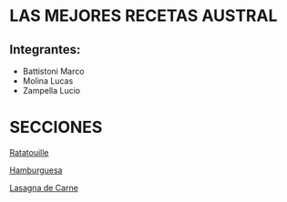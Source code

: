 # LAS MEJORES RECETAS AUSTRAL
## Integrantes:
- Battistoni Marco
- Molina Lucas
- Zampella Lucio

# SECCIONES
  [Ratatouille](Ratatouille.md)
  
  [Hamburguesa](hamburguesa.md)
  
  [Lasagna de Carne](Lasagna_de_carne.md)
